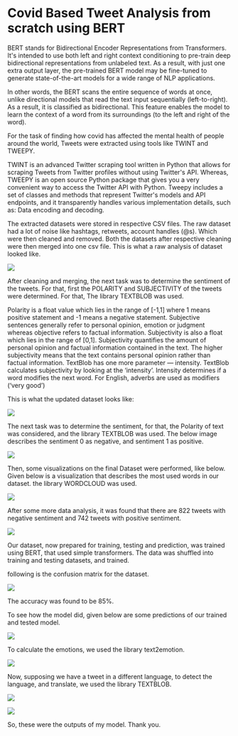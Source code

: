 # Covid Based Tweet Analysis from scratch using BERT
BERT stands for Bidirectional Encoder Representations from Transformers. It's intended to use both left and right context conditioning to pre-train deep bidirectional representations from unlabeled text. As a result, with just one extra output layer, the pre-trained BERT model may be fine-tuned to generate state-of-the-art models for a wide range of NLP applications.

In other words, the BERT scans the entire sequence of words at once, unlike directional models that read the text input sequentially (left-to-right). As a result, it is classified as bidirectional. This feature enables the model to learn the context of a word from its surroundings (to the left and right of the word).

For the task of finding how covid has affected the mental health of people around the world, Tweets were extracted using tools like TWINT and TWEEPY.

TWINT is an advanced Twitter scraping tool written in Python that allows for scraping Tweets from Twitter profiles without using Twitter's API. Whereas, TWEEPY is an open source Python package that gives you a very convenient way to access the Twitter API with Python. Tweepy includes a set of classes and methods that represent Twitter's models and API endpoints, and it transparently handles various implementation details, such as: Data encoding and decoding.


The extracted datasets were stored in respective CSV files. The raw dataset had a lot of noise like hashtags, retweets, account handles (@s). Which were then cleaned and removed. Both the datasets after respective cleaning were then merged into one csv file.
This is what a raw analysis of dataset looked like.

![](images/viz.jpg)

After cleaning and merging, the next task was to determine the sentiment of the tweets. For that, first the POLARITY and SUBJECTIVITY of the tweets were determined. For that, The library TEXTBLOB was used.


Polarity is a float value which lies in the range of [-1,1] where 1 means positive statement and -1 means a negative statement. Subjective sentences generally refer to personal opinion, emotion or judgment whereas objective refers to factual information. Subjectivity is also a float which lies in the range of [0,1]. Subjectivity quantifies the amount of personal opinion and factual information contained in the text. The higher subjectivity means that the text contains personal opinion rather than factual information. TextBlob has one more parameter — intensity. TextBlob calculates subjectivity by looking at the ‘intensity’. Intensity determines if a word modifies the next word. For English, adverbs are used as modifiers (‘very good’)

This is what the updated dataset looks like:


![](images/textblob-csv.jpg)


The next task was to determine the sentiment, for that, the Polarity of text was considered, and the library TEXTBLOB was used. The below image describes the sentiment 0 as negative, and sentiment 1 as positive.

![](images/sentiment.jpg)


Then, some visualizations on the final Dataset were performed, like below.
Given below is a visualization that describes the most used words in our dataset. the library WORDCLOUD was used.

![](images/wordcloud.jpg)



After some more data analysis, it was found that there are 822 tweets with negative sentiment and 742 tweets with positive sentiment.

![](images/histogram.jpg)

Our dataset, now prepared for training, testing and prediction, was trained using BERT, that used simple transformers. The data was shuffled into training and testing datasets, and trained.

following is the confusion matrix for the dataset.

![](images/cmatrix.jpg)

The accuracy was found to be 85%.

To see how the model did, given below are some predictions of our trained and tested model.

![](images/output2.jpg)

To calculate the emotions, we used the library text2emotion.

![](images/output1.jpg)

Now, supposing we have a tweet in a different language, to detect the language, and translate, we used the library TEXTBLOB.

![](images/detect.jpg)

![](images/translate.jpg)

So, these were the outputs of my model. Thank you.
